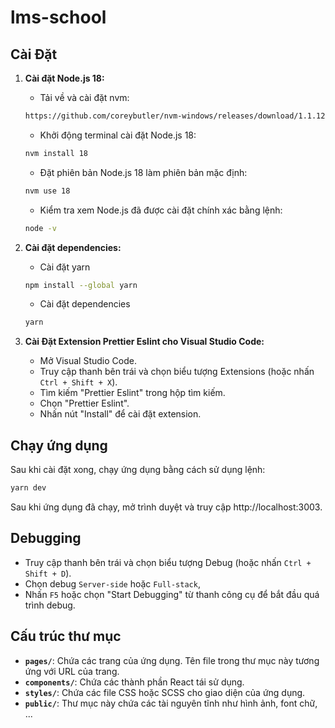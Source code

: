 # lms-school

## Cài Đặt

1. **Cài đặt Node.js 18:**
    - Tải về và cài đặt nvm:
    ```bash
    https://github.com/coreybutler/nvm-windows/releases/download/1.1.12/nvm-setup.exe
    ```
    - Khởi động terminal cài đặt Node.js 18:
    ```bash
    nvm install 18
    ```
   - Đặt phiên bản Node.js 18 làm phiên bản mặc định:
    ```bash
    nvm use 18
    ```

   - Kiểm tra xem Node.js đã được cài đặt chính xác bằng lệnh:
    ```bash
    node -v
    ```

2. **Cài đặt dependencies:**
    - Cài đặt yarn
    ```bash
    npm install --global yarn
    ```
    - Cài đặt dependencies
    ```bash
    yarn
    ```

4. **Cài Đặt Extension Prettier Eslint cho Visual Studio Code:**
    - Mở Visual Studio Code.
    - Truy cập thanh bên trái và chọn biểu tượng Extensions (hoặc nhấn `Ctrl + Shift + X`).
    - Tìm kiếm "Prettier Eslint" trong hộp tìm kiếm.
    - Chọn "Prettier Eslint".
    - Nhấn nút "Install" để cài đặt extension.

## Chạy ứng dụng

Sau khi cài đặt xong, chạy ứng dụng bằng cách sử dụng lệnh:
```bash
yarn dev
```
Sau khi ứng dụng đã chạy, mở trình duyệt và truy cập http://localhost:3003.

## Debugging
- Truy cập thanh bên trái và chọn biểu tượng Debug (hoặc nhấn `Ctrl + Shift + D`).
- Chọn debug `Server-side` hoặc `Full-stack`,
- Nhấn `F5` hoặc chọn "Start Debugging" từ thanh công cụ để bắt đầu quá trình debug.

## Cấu trúc thư mục

- **`pages/`**: Chứa các trang của ứng dụng. Tên file trong thư mục này tương ứng với URL của trang.
- **`components/`**: Chứa các thành phần React tái sử dụng.
- **`styles/`**: Chứa các file CSS hoặc SCSS cho giao diện của ứng dụng.
- **`public/`**: Thư mục này chứa các tài nguyên tĩnh như hình ảnh, font chữ, ...
